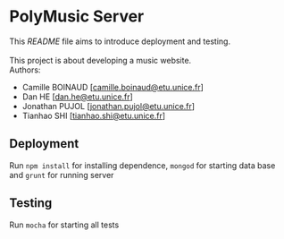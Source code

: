 # PolyMusic Server
This _README_ file aims to introduce deployment and testing.
<br>
<br>
This project is about developing a music website.
<br>
Authors:
* Camille BOINAUD [camille.boinaud@etu.unice.fr]
* Dan HE [dan.he@etu.unice.fr]
* Jonathan PUJOL [jonathan.pujol@etu.unice.fr]
* Tianhao SHI [tianhao.shi@etu.unice.fr]

## Deployment
Run `npm install` for installing dependence,  `mongod` for starting data base and `grunt` for running server

## Testing
Run `mocha` for starting all tests
